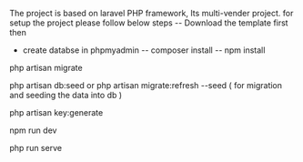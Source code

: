 The project is based on laravel PHP framework, Its multi-vender project.
for setup the project please follow below steps
-- Download the template first then
- create databse in phpmyadmin
-- composer install
-- npm install

php artisan migrate

php artisan db:seed or php artisan migrate:refresh --seed ( for migration and seeding the data into db )

php artisan key:generate

npm run dev

php run serve
